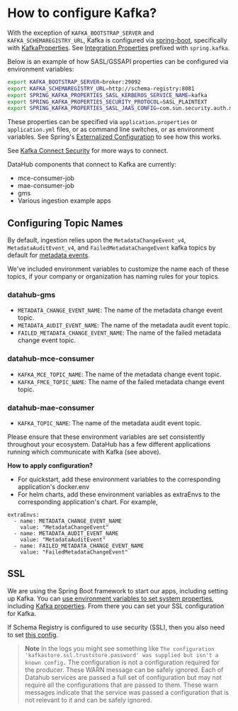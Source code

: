# How to configure Kafka?

With the exception of `KAFKA_BOOTSTRAP_SERVER` and `KAFKA_SCHEMAREGISTRY_URL`, Kafka is configured via [spring-boot](https://spring.io/projects/spring-boot), specifically with [KafkaProperties](https://docs.spring.io/spring-boot/docs/current/api/org/springframework/boot/autoconfigure/kafka/KafkaProperties.html). See [Integration Properties](https://docs.spring.io/spring-boot/docs/current/reference/html/appendix-application-properties.html#integration-properties) prefixed with `spring.kafka`. 

Below is an example of how SASL/GSSAPI properties can be configured via environment variables:
```bash
export KAFKA_BOOTSTRAP_SERVER=broker:29092
export KAFKA_SCHEMAREGISTRY_URL=http://schema-registry:8081
export SPRING_KAFKA_PROPERTIES_SASL_KERBEROS_SERVICE_NAME=kafka
export SPRING_KAFKA_PROPERTIES_SECURITY_PROTOCOL=SASL_PLAINTEXT
export SPRING_KAFKA_PROPERTIES_SASL_JAAS_CONFIG=com.sun.security.auth.module.Krb5LoginModule required principal='principal@REALM' useKeyTab=true storeKey=true keyTab='/keytab';
```

These properties can be specified via `application.properties` or `application.yml` files, or as command line switches, or as environment variables. See Spring's [Externalized Configuration](https://docs.spring.io/spring-boot/docs/current/reference/html/spring-boot-features.html#boot-features-external-config) to see how this works.

See [Kafka Connect Security](https://docs.confluent.io/current/connect/security.html) for more ways to connect.

DataHub components that connect to Kafka are currently:
- mce-consumer-job
- mae-consumer-job
- gms
- Various ingestion example apps

## Configuring Topic Names

By default, ingestion relies upon the `MetadataChangeEvent_v4`, `MetadataAuditEvent_v4`, and `FailedMetadataChangeEvent` kafka topics by default for
[metadata events](https://github.com/linkedin/datahub/blob/master/docs/what/mxe.md).

We've included environment variables to customize the name each of these topics, if your company or organization has naming rules for your topics.

### datahub-gms
- `METADATA_CHANGE_EVENT_NAME`: The name of the metadata change event topic.
- `METADATA_AUDIT_EVENT_NAME`: The name of the metadata audit event topic.
- `FAILED_METADATA_CHANGE_EVENT_NAME`: The name of the failed metadata change event topic.

### datahub-mce-consumer
- `KAFKA_MCE_TOPIC_NAME`: The name of the metadata change event topic.
- `KAFKA_FMCE_TOPIC_NAME`: The name of the failed metadata change event topic.

### datahub-mae-consumer
- `KAFKA_TOPIC_NAME`: The name of the metadata audit event topic.

Please ensure that these environment variables are set consistently throughout your ecosystem. DataHub has a few different applications running which communicate with Kafka (see above).

**How to apply configuration?**
- For quickstart, add these environment variables to the corresponding application's docker.env
- For helm charts, add these environment variables as extraEnvs to the corresponding application's chart.
For example, 
```
extraEnvs:
  - name: METADATA_CHANGE_EVENT_NAME
    value: "MetadataChangeEvent"
  - name: METADATA_AUDIT_EVENT_NAME
    value: "MetadataAuditEvent"
  - name: FAILED_METADATA_CHANGE_EVENT_NAME
    value: "FailedMetadataChangeEvent"
```

## SSL

We are using the Spring Boot framework to start our apps, including setting up Kafka. You can
[use environment variables to set system properties](https://docs.spring.io/spring-boot/docs/current/reference/html/spring-boot-features.html#boot-features-external-config-relaxed-binding-from-environment-variables),
including [Kafka properties](https://docs.spring.io/spring-boot/docs/current/reference/html/appendix-application-properties.html#integration-properties).
From there you can set your SSL configuration for Kafka.

If Schema Registry is configured to use security (SSL), then you also need to set 
[this config](https://docs.confluent.io/current/kafka/encryption.html#encryption-ssl-schema-registry).

> **Note** In the logs you might see something like
> `The configuration 'kafkastore.ssl.truststore.password' was supplied but isn't a known config.` The configuration is
> not a configuration required for the producer. These WARN message can be safely ignored. Each of Datahub services are
> passed a full set of configuration but may not require all the configurations that are passed to them. These warn
> messages indicate that the service was passed a configuration that is not relevant to it and can be safely ignored.
